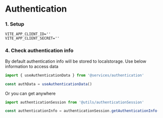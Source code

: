 # Authentication

### 1. Setup

```
VITE_APP_CLIENT_ID=''
VITE_APP_CLIENT_SECRET=''
```

### 4. Check authentication info

By default authentication info will be stored to localstorage. Use below information to access data

```javascript
import { useAuthenticationData } from '@services/authentication'

const authData = useAuthenticationData()
```

Or you can get anywhere

```javascript
import authenticationSession from '@utils/authenticationSession'

const authenticationInfo = authenticationSession.getAuthenticationInfo()
```